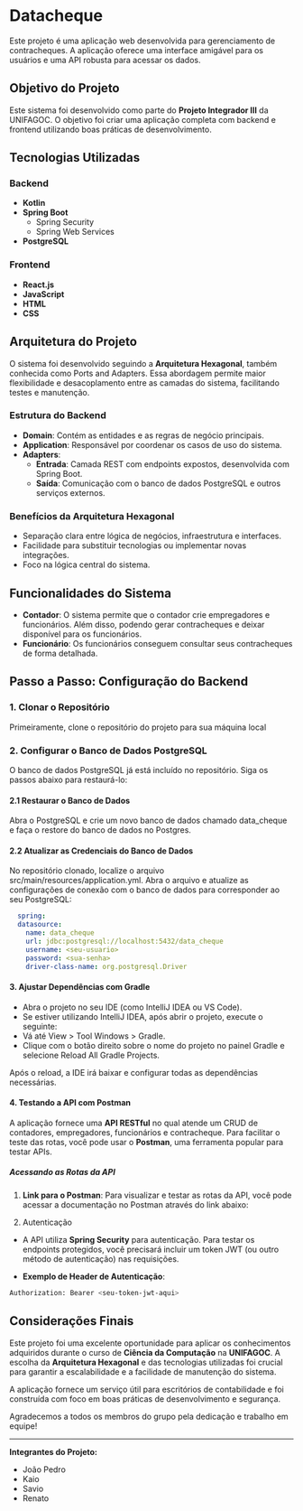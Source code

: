 # Datacheque

Este projeto é uma aplicação web desenvolvida para gerenciamento de contracheques. A aplicação oferece uma interface amigável para os usuários e uma API robusta para acessar os dados.

## Objetivo do Projeto

Este sistema foi desenvolvido como parte do **Projeto Integrador III** da UNIFAGOC. O objetivo foi criar uma aplicação completa com backend e frontend utilizando boas práticas de desenvolvimento.

## Tecnologias Utilizadas

### Backend
- **Kotlin**
- **Spring Boot**
  - Spring Security
  - Spring Web Services
- **PostgreSQL**

### Frontend
- **React.js**
- **JavaScript**
- **HTML**
- **CSS**

## Arquitetura do Projeto

O sistema foi desenvolvido seguindo a **Arquitetura Hexagonal**, também conhecida como Ports and Adapters. Essa abordagem permite maior flexibilidade e desacoplamento entre as camadas do sistema, facilitando testes e manutenção.

### Estrutura do Backend
- **Domain**: Contém as entidades e as regras de negócio principais.
- **Application**: Responsável por coordenar os casos de uso do sistema.
- **Adapters**:
  - **Entrada**: Camada REST com endpoints expostos, desenvolvida com Spring Boot.
  - **Saída**: Comunicação com o banco de dados PostgreSQL e outros serviços externos.

### Benefícios da Arquitetura Hexagonal
- Separação clara entre lógica de negócios, infraestrutura e interfaces.
- Facilidade para substituir tecnologias ou implementar novas integrações.
- Foco na lógica central do sistema.

## Funcionalidades do Sistema

- **Contador**: O sistema permite que o contador crie empregadores e funcionários. Além disso, podendo gerar contracheques e deixar disponível para os funcionários.
- **Funcionário**: Os funcionários conseguem consultar seus contracheques de forma detalhada.


## Passo a Passo: Configuração do Backend

### 1. Clonar o Repositório
Primeiramente, clone o repositório do projeto para sua máquina local

### 2. Configurar o Banco de Dados PostgreSQL
O banco de dados PostgreSQL já está incluído no repositório. Siga os passos abaixo para restaurá-lo:

#### 2.1 Restaurar o Banco de Dados
Abra o PostgreSQL e crie um novo banco de dados chamado data_cheque e faça o restore do banco de dados no Postgres.
#### 2.2 Atualizar as Credenciais do Banco de Dados
No repositório clonado, localize o arquivo src/main/resources/application.yml.
Abra o arquivo e atualize as configurações de conexão com o banco de dados para corresponder ao seu PostgreSQL:
```yml
  spring:
  datasource:
    name: data_cheque
    url: jdbc:postgresql://localhost:5432/data_cheque
    username: <seu-usuario>
    password: <sua-senha>
    driver-class-name: org.postgresql.Driver
```
#### 3. Ajustar Dependências com Gradle
* Abra o projeto no seu IDE (como IntelliJ IDEA ou VS Code).
* Se estiver utilizando IntelliJ IDEA, após abrir o projeto, execute o seguinte:
* Vá até View > Tool Windows > Gradle.
* Clique com o botão direito sobre o nome do projeto no painel Gradle e selecione Reload All Gradle Projects.

Após o reload, a IDE irá baixar e configurar todas as dependências necessárias.

#### 4. Testando a API com Postman

A aplicação fornece uma **API RESTful** no qual atende um CRUD de contadores, empregadores, funcionários e contracheque. Para facilitar o teste das rotas, você pode usar o **Postman**, uma ferramenta popular para testar APIs. 

##### Acessando as Rotas da API

1. **Link para o Postman**: 
   Para visualizar e testar as rotas da API, você pode acessar a documentação no Postman através do link abaixo:  

2. Autenticação

  - A API utiliza **Spring Security** para autenticação. Para testar os endpoints protegidos, você precisará incluir um token JWT (ou outro método de autenticação) nas requisições.

  - **Exemplo de Header de Autenticação**:
  ```bash
  Authorization: Bearer <seu-token-jwt-aqui>
  ```

## Considerações Finais

Este projeto foi uma excelente oportunidade para aplicar os conhecimentos adquiridos durante o curso de **Ciência da Computação** na **UNIFAGOC**. A escolha da **Arquitetura Hexagonal** e das tecnologias utilizadas foi crucial para garantir a escalabilidade e a facilidade de manutenção do sistema.

A aplicação fornece um serviço útil para escritórios de contabilidade e foi construída com foco em boas práticas de desenvolvimento e segurança.

Agradecemos a todos os membros do grupo pela dedicação e trabalho em equipe!

---

**Integrantes do Projeto:**
- João Pedro 
- Kaio 
- Savio 
- Renato


